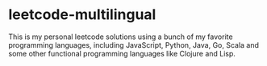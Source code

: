 # leetcode-multilingual

This is my personal leetcode solutions using a bunch of my favorite programming languages, including JavaScript, Python, Java, Go, Scala and some other functional programming languages like Clojure and Lisp.